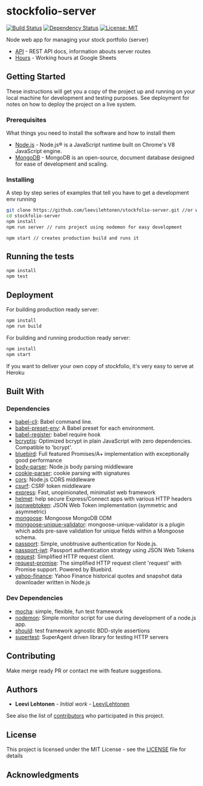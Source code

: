 # stockfolio-server

[![Build Status](https://travis-ci.org/leevilehtonen/stockfolio-server.svg?branch=master)](https://travis-ci.org/leevilehtonen/stockfolio-server)
[![Dependency Status](https://david-dm.org/leevilehtonen/stockfolio-server.svg)](https://david-dm.org/leevilehtonen/stockfolio-server)
[![License: MIT](https://img.shields.io/badge/License-MIT-blue.svg)](https://opensource.org/licenses/MIT)

Node web app for managing your stock portfolio (server)

- [API](docs/API.md) - REST API docs, information abouts server routes
- [Hours](https://docs.google.com/spreadsheets/d/1iS3zzA9LTFgh2s2CuXOBlqsfMP5bsVArIPT1dS3bYpY/edit?usp=sharing) - Working hours at Google Sheets

## Getting Started

These instructions will get you a copy of the project up and running on your local machine for development and testing purposes. See deployment for notes on how to deploy the project on a live system.

### Prerequisites

What things you need to install the software and how to install them

- [Node.js](https://nodejs.org/) - Node.js® is a JavaScript runtime built on Chrome's V8 JavaScript engine.
- [MongoDB](https://www.mongodb.com/) - MongoDB is an open-source, document database designed for ease of development and scaling.

### Installing

A step by step series of examples that tell you have to get a development env running

```sh
git clone https://github.com/leevilehtonen/stockfolio-server.git //or with ssh
cd stockfolio-server
npm install
npm run server // runs project using nodemon for easy development

```

```
npm start // creates production build and runs it
```


## Running the tests

```sh
npm install
npm test
```

## Deployment

For building production ready server:
```sh
npm install
npm run build 
```

For building and running production ready server:
```sh
npm install
npm start 
```

If you want to deliver your own copy of stockfolio, it's very easy to serve at Heroku

## Built With

### Dependencies

- [babel-cli](https://github.com/babel/babel/tree/master/packages): Babel command line.
- [babel-preset-env](https://github.com/babel/babel-preset-env): A Babel preset for each environment.
- [babel-register](https://github.com/babel/babel/tree/master/packages): babel require hook
- [bcryptjs](https://github.com/dcodeIO/bcrypt.js): Optimized bcrypt in plain JavaScript with zero dependencies. Compatible to &#39;bcrypt&#39;.
- [bluebird](https://github.com/petkaantonov/bluebird): Full featured Promises/A+ implementation with exceptionally good performance
- [body-parser](https://github.com/expressjs/body-parser): Node.js body parsing middleware
- [cookie-parser](https://github.com/expressjs/cookie-parser): cookie parsing with signatures
- [cors](https://github.com/expressjs/cors): Node.js CORS middleware
- [csurf](https://github.com/expressjs/csurf): CSRF token middleware
- [express](https://github.com/expressjs/express): Fast, unopinionated, minimalist web framework
- [helmet](https://github.com/helmetjs/helmet): help secure Express/Connect apps with various HTTP headers
- [jsonwebtoken](https://github.com/auth0/node-jsonwebtoken): JSON Web Token implementation (symmetric and asymmetric)
- [mongoose](https://github.com/Automattic/mongoose): Mongoose MongoDB ODM
- [mongoose-unique-validator](https://github.com/blakehaswell/mongoose-unique-validator): mongoose-unique-validator is a plugin which adds pre-save validation for unique fields within a Mongoose schema.
- [passport](https://github.com/jaredhanson/passport): Simple, unobtrusive authentication for Node.js.
- [passport-jwt](https://github.com/themikenicholson/passport-jwt): Passport authentication strategy using JSON Web Tokens
- [request](https://github.com/request/request): Simplified HTTP request client.
- [request-promise](https://github.com/request/request-promise): The simplified HTTP request client &#39;request&#39; with Promise support. Powered by Bluebird.
- [yahoo-finance](https://github.com/pilwon/node-yahoo-finance): Yahoo Finance historical quotes and snapshot data downloader written in Node.js

### Dev Dependencies

- [mocha](https://github.com/mochajs/mocha): simple, flexible, fun test framework
- [nodemon](https://github.com/remy/nodemon): Simple monitor script for use during development of a node.js app.
- [should](https://github.com/shouldjs/should.js): test framework agnostic BDD-style assertions
- [supertest](https://github.com/visionmedia/supertest): SuperAgent driven library for testing HTTP servers

## Contributing

Make merge ready PR or contact me with feature suggestions.

## Authors

* **Leevi Lehtonen** - *Initial work* - [LeeviLehtonen](https://github.com/leevilehtonen)

See also the list of [contributors](https://github.com/leevilehtonen/stockfolio-server/graphs/contributors) who participated in this project.

## License

This project is licensed under the MIT License - see the [LICENSE](LICENSE) file for details

## Acknowledgments




